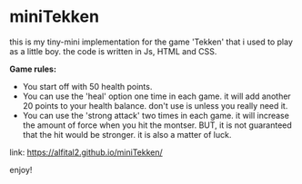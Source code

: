# miniTekken

this is my tiny-mini implementation for the game 'Tekken' that i used to play as a little boy.
the code is written in Js, HTML and CSS.

<b>Game rules:</b>
* You start off with 50 health points.
* You can use the 'heal' option one time in each game. it will add another 20 points to your health balance. don't use is unless you really need it.
* You can use the 'strong attack' two times in each game. it will increase the amount of force when you hit the montser. BUT, it is not guaranteed that the hit would be stronger. it is also a matter of luck.

link: 
https://alfital2.github.io/miniTekken/

enjoy!
